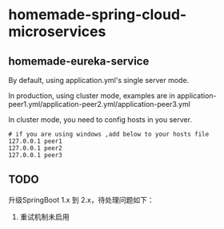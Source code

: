 # homemade-spring-cloud-microservices
## homemade-eureka-service
By default, using application.yml's single server mode.

In production, using cluster mode, examples are in application-peer1.yml/application-peer2.yml/application-peer3.yml

In cluster mode, you need to config hosts in you server.
```text
# if you are using windows ,add below to your hosts file
127.0.0.1 peer1
127.0.0.1 peer2
127.0.0.1 peer3
```

## TODO
升级SpringBoot 1.x 到 2.x，待处理问题如下：
1. 重试机制未启用

